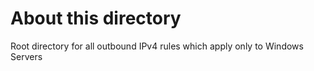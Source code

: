 
# About this directory

Root directory for all outbound IPv4 rules which apply only to Windows Servers
